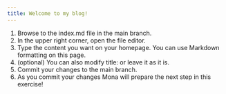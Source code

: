 ```yaml
---
title: Welcome to my blog!
---
```

1. Browse to the index.md file in the main branch.
2. In the upper right corner, open the file editor.
3. Type the content you want on your homepage. You can use Markdown formatting on this page.
4. (optional) You can also modify title: or leave it as it is.
5. Commit your changes to the main branch.
6. As you commit your changes Mona will prepare the next step in this exercise!
